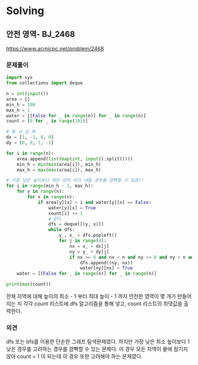 # Solving

## 안전 영역- BJ_2468
https://www.acmicpc.net/problem/2468
### 문제풀이
```python
import sys
from collections import deque

n = int(input())
area = []
min_h = 100
max_h = 1
water = [[False for _ in range(n)] for _ in range(n)]
count = [0 for _ in range(101)]

# 동 서 남 북
dx = [1, -1, 0, 0]
dy = [0, 0, 1, -1]

for i in range(n):
    area.append(list(map(int, input().split())))
    min_h = min(min(area[i]), min_h)
    max_h = max(max(area[i]), max_h)

# 가장 낮은 높이보다 적은 양의 비가 내릴 경우를 깜빡할 수 있음!!
for i in range(min_h - 1, max_h):
    for y in range(n):
        for x in range(n):
            if area[y][x] > i and water[y][x] == False:
                water[y][x] = True
                count[i] += 1
                # dfs
                dfs = deque([(y, x)])
                while dfs:
                    y_, x_ = dfs.popleft()
                    for j in range(4):
                        nx = x_ + dx[j]
                        ny = y_ + dy[j]
                        if nx >= 0 and nx < n and ny >= 0 and ny < n and area[ny][nx] > i and water[ny][nx] == False:
                            dfs.append((ny, nx))
                            water[ny][nx] = True
    water = [[False for _ in range(n)] for _ in range(n)]

print(max(count))
```
전체 지역에 대해 높이의 최소 - 1 부터 최대 높이 - 1 까지 안전한 영역이 몇 개가 만들어 지는 지 각각 count 리스트에 dfs 알고리즘을 통해 넣고, count 리스트의 최댓값을 출력한다.
### 의견
dfs 또는 bfs를 이용한 단순한 그래프 탐색문제였다. 하지만 가장 낮은 최소 높이보다 1 낮은 경우를 고려하는 경우를 깜빡할 수 있는 문제다. 이 경우 모든 지역이 물에 잠기지 않아 count = 1 이 되는데 이 경우 또한 고려해야 하는 문제였다. 